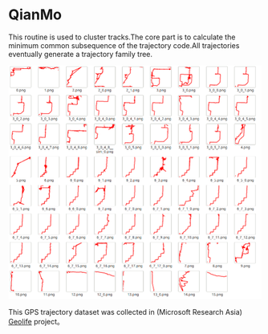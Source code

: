 # QianMo

This routine is used to cluster tracks.The core part is to calculate the minimum common subsequence of the trajectory code.All trajectories eventually generate a trajectory family tree.

![img](img/71to16.png)

This GPS trajectory dataset was collected in (Microsoft Research Asia) [Geolife](https://www.microsoft.com/en-us/research/project/geolife-building-social-networks-using-human-location-history/?from=http%3A%2F%2Fresearch.microsoft.com%2Fen-us%2Fprojects%2Fgeolife%2Fdefault.aspx) project。